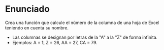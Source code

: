 # Enunciado  

 Crea una función que calcule el número de la columna de una hoja de Excel
 teniendo en cuenta su nombre.
  - Las columnas se designan por letras de la "A" a la "Z" de forma infinita.
  - Ejemplos: A = 1, Z = 26, AA = 27, CA = 79.
